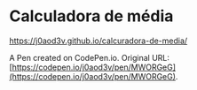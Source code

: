 # Calculadora de média
https://j0aod3v.github.io/calcuradora-de-media/

A Pen created on CodePen.io. Original URL: [https://codepen.io/j0aod3v/pen/MWORGeG](https://codepen.io/j0aod3v/pen/MWORGeG).


